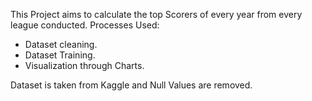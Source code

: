 This Project aims to calculate the top Scorers of every year from every league conducted.
Processes Used:
- Dataset cleaning.
- Dataset Training.
- Visualization through Charts.

Dataset is taken from Kaggle and Null Values are removed.

